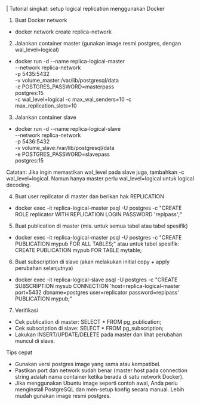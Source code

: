 |
Tutorial singkat: setup logical replication menggunakan Docker

1) Buat Docker network
- docker network create replica-network

2) Jalankan container master (gunakan image resmi postgres, dengan wal_level=logical)
- docker run -d --name replica-logical-master \
  --network replica-network \
  -p 5435:5432 \
  -v volume_master:/var/lib/postgresql/data \
  -e POSTGRES_PASSWORD=masterpass \
  postgres:15 \
  -c wal_level=logical -c max_wal_senders=10 -c max_replication_slots=10

3) Jalankan container slave
- docker run -d --name replica-logical-slave \
  --network replica-network \
  -p 5436:5432 \
  -v volume_slave:/var/lib/postgresql/data \
  -e POSTGRES_PASSWORD=slavepass \
  postgres:15

Catatan: Jika ingin memastikan wal_level pada slave juga, tambahkan -c wal_level=logical. Namun hanya master perlu wal_level=logical untuk logical decoding.

4) Buat user replicator di master dan berikan hak REPLICATION
- docker exec -it replica-logical-master psql -U postgres -c "CREATE ROLE replicator WITH REPLICATION LOGIN PASSWORD 'replpass';"

5) Buat publication di master (mis. untuk semua tabel atau tabel spesifik)
- docker exec -it replica-logical-master psql -U postgres -c "CREATE PUBLICATION mypub FOR ALL TABLES;"
  atau untuk tabel spesifik: CREATE PUBLICATION mypub FOR TABLE mytable;

6) Buat subscription di slave (akan melakukan initial copy + apply perubahan selanjutnya)
- docker exec -it replica-logical-slave psql -U postgres -c "CREATE SUBSCRIPTION mysub CONNECTION 'host=replica-logical-master port=5432 dbname=postgres user=replicator password=replpass' PUBLICATION mypub;"

7) Verifikasi
- Cek publication di master: SELECT * FROM pg_publication;
- Cek subscription di slave: SELECT * FROM pg_subscription;
- Lakukan INSERT/UPDATE/DELETE pada master dan lihat perubahan muncul di slave.

Tips cepat
- Gunakan versi postgres image yang sama atau kompatibel.
- Pastikan port dan network sudah benar (master host pada connection string adalah nama container ketika berada di satu network Docker).
- Jika menggunakan Ubuntu image seperti contoh awal, Anda perlu menginstall PostgreSQL dan men-setup konfig secara manual. Lebih mudah gunakan image resmi postgres.